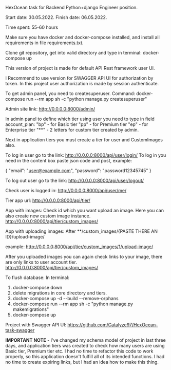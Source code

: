 HexOcean task for Backend Python+django Engineer position.

Start date: 30.05.2022.
Finish date: 06.05.2022.

Time spent: 55-60 hours

Make sure you have docker and docker-compose installed, 
and install all requirements in file requirements.txt.


Clone git repository, get into valid directory and type in terminal:
docker-compose up

This version of project is made for default API Rest framework user UI.

I Recommend to use version for SWAGGER API UI for authorization by token. 
In this project user authorization is made by session authenticate.

To get admin panel, you need to createsuperuser.
Command:
docker-compose run --rm app sh -c "python manage.py createsuperuser"

Admin site link: http://0.0.0.0:8000/admin/

In admin panel to define which tier using user you need to type in field account_plan:
"bp" - for Basic tier
"pp" - for Premium tier
"ep" - for Enterprise tier
"**" - 2 letters for custom tier created by admin.


Next in application tiers you must create a tier for user and CustomImages also.

To log in user go to the link: http://0.0.0.0:8000/api/user/login/
To log in you need in the content box paste json code and post, example:

{
    "email": "user@example.com",
    "password": "password12345745"
}

To log out user go to the link: http://0.0.0.0:8000/api/user/logout/

Check user is logged in:
http://0.0.0.0:8000/api/user/me/

Tier app url:
http://0.0.0.0:8000/api/tier/

App with images:
Check id which you want upload an image.
Here you can also create new custom image instance.
http://0.0.0.0:8000/api/tier/custom_images/

App with uploading images:
After **/custom_images/{PASTE THERE AN ID}/upload-image/

example:
http://0.0.0.0:8000/api/tier/custom_images/1/upload-image/

After you uploaded images you can again check links to your image,
there are only links to user account tier.
http://0.0.0.0:8000/api/tier/custom_images/

To flush database:
In terminal:
1) docker-compose down
2) delete migrations in core directory and tiers.
3) docker-compose up -d --build --remove-orphans
4) docker-compose run --rm app sh -c "python manage.py makemigrations"
5) docker-compose up

Project with Swagger API UI:
https://github.com/Catalyze97/HexOcean-task-swagger

**IMPORTANT NOTE** - 
I've changed my schema model of project in last three days, and application tiers was created 
to check how many users are using Basic tier, Premium tier etc. I had no time to refactor this code to work properly,
so this application doesn't fulfill all of its intended functions.
I had no time to create expiring links, but I had an idea how to make this thing.